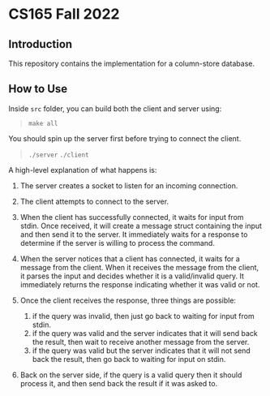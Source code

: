 # CS165 Fall 2022

## Introduction

This repository contains the implementation for a column-store database.


## How to Use
Inside `src` folder, you can build both the client and server using:

> `make all`

You should spin up the server first before trying to connect the client.

> `./server`
> `./client`

A high-level explanation of what happens is:

1. The server creates a socket to listen for an incoming connection.

2. The client attempts to connect to the server.

3. When the client has successfully connected, it waits for input from stdin.
Once received, it will create a message struct containing the input and
then send it to the server.  It immediately waits for a response to determine
if the server is willing to process the command.

1. When the server notices that a client has connected, it waits for a message
from the client.  When it receives the message from the client, it parses the
input and decides whether it is a valid/invalid query.
It immediately returns the response indicating whether it was valid or not.

1. Once the client receives the response, three things are possible:
   1) if the query was invalid, then just go back to waiting for input from stdin.
   2) if the query was valid and the server indicates that it will send back the
   result, then wait to receive another message from the server.
   3) if the query was valid but the server indicates that it will not send back
   the result, then go back to waiting for input on stdin.

2. Back on the server side, if the query is a valid query then it should
process it, and then send back the result if it was asked to.


